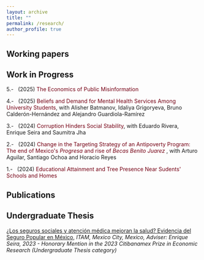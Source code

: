```yaml
---
layout: archive
title: ""
permalink: /research/
author_profile: true
---
```


## Working papers

## Work in Progress
5.-   &nbsp; (2025) <span style ="color: #750014">The Economics of Public Misinformation</span>

4.-   &nbsp; (2025) <span style ="color: #750014">Beliefs and Demand for Mental Health Services Among University Students</span>, with Alisher Batmanov, Idaliya Grigoryeva, Bruno Calderón-Hernández and Alejandro Guardiola-Ramírez 

3.-   &nbsp; (2024) <span style ="color: #750014">Corruption Hinders Social Stability</span>, with Eduardo Rivera, Enrique Seira and Saumitra Jha

2.-   &nbsp; (2024) <span style ="color: #750014">Change in the Targeting Strategy of an Antipoverty Program: The end of Mexico's _Progresa_ and rise of _Becas Benito Juarez_ </span>, with Arturo Aguilar, Santiago Ochoa and Horacio Reyes

1.-   &nbsp; (2024) <span style ="color: #750014">Educational Attainment and Tree Presence Near Sudents' Schools and Homes</span> 

[1.-   &nbsp; (2024) <span style = "color: #750014">The Rollback of _Progresa_ and Migration Patterns</span>, with Andrea Rancaño]: # 

## Publications 

## Undergraduate Thesis
[¿Los seguros sociales y atención médica mejoran la salud? Evidencia del Seguro Popular en México](https://robertoglz.github.io/files/tesis_BA_RobertoGonzalez.pdf), _ITAM, Mexico City, Mexico, Adviser: Enrique Seira, 2023 - Honorary Mention in the 2023 Citibanamex Prize in Economic Research (Undergraduate Thesis category)_

<!---
{% if author.googlescholar %}
  You can also find my articles on <u><a href="{{author.googlescholar}}">my Google Scholar profile</a>.</u>
{% endif %}

{% include base_path %}

{% for post in site.publications reversed %}
  {% include archive-single.html %}
{% endfor %}
-->
